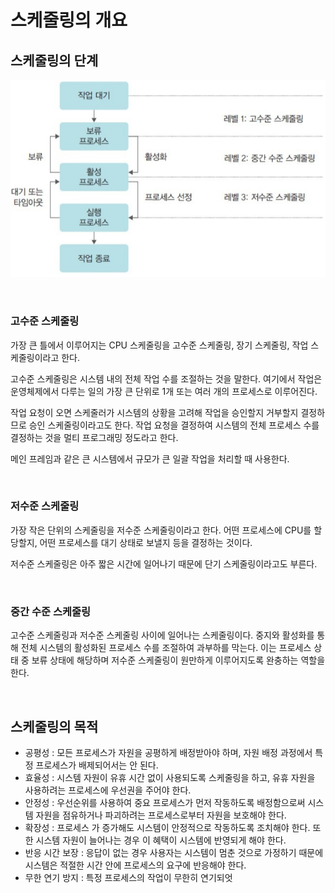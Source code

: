 # 스케줄링의 개요

## 스케줄링의 단계

![스케줄링의 단계](https://github.com/summer-root/OS-study/blob/main/NEH/CHAPTER%2004%20CPU%20%EC%8A%A4%EC%BC%80%EC%A4%84%EB%A7%81/%EC%82%AC%EC%A7%84%20%EC%B2%A8%EB%B6%80/%EC%8A%A4%EC%BC%80%EC%A4%84%EB%A7%81%EC%9D%98%20%EB%8B%A8%EA%B3%84.png)

<br>



### 고수준 스케줄링

가장 큰 틀에서 이루어지는 CPU 스케줄링을 고수준 스케줄링, 장기 스케줄링, 작업 스케줄링이라고 한다. 

고수준 스케줄링은 시스템 내의 전체 작업 수를 조절하는 것을 말한다. 여기에서 작업은 운영체제에서 다루는 일의 가장 큰 단위로 1개 또는 여러 개의 프로세스로 이루어진다. 

작업 요청이 오면 스케줄러가 시스템의 상황을 고려해 작업을 승인할지 거부할지 결정하므로 승인 스케줄링이라고도 한다. 작업 요청을 결정하여 시스템의 전체 프로세스 수를 결정하는 것을 멀티 프로그래밍 정도라고 한다.

메인 프레임과 같은 큰 시스템에서 규모가 큰 일괄 작업을 처리할 때 사용한다.

<br>



### 저수준 스케줄링

가장 작은 단위의 스케줄링을 저수준 스케줄링이라고 한다. 어떤 프로세스에 CPU를 할당할지, 어떤 프로세스를 대기 상태로 보낼지 등을 결정하는 것이다. 

저수준 스케줄링은 아주 짧은 시간에 일어나기 때문에 단기 스케줄링이라고도 부른다.

<br>



### 중간 수준 스케줄링

고수준 스케줄링과 저수준 스케줄링 사이에 일어나는 스케줄링이다. 중지와 활성화를 통해 전체 시스템의 활성화된 프로세스 수를 조절하여 과부하를 막는다. 이는 프로세스 상태 중 보류 상태에 해당하며 저수준 스케줄링이 원만하게 이루어지도록 완충하는 역할을 한다.

<br>



## 스케줄링의 목적

- 공평성 : 모든 프로세스가 자원을 공평하게 배정받아야 하며, 자원 배정 과정에서 특정 프로세스가 배제되어서는 안 된다.
- 효율성 : 시스템 자원이 유휴 시간 없이 사용되도록 스케줄링을 하고, 유휴 자원을 사용하려는 프로세스에 우선권을 주어야 한다.
- 안정성 : 우선순위를 사용하여 중요 프로세스가 먼저 작동하도록 배정함으로써 시스템 자원을 점유하거나 파괴하려는 프로세스로부터 자원을 보호해야 한다.
- 확장성 : 프로세스 가 증가해도 시스템이 안정적으로 작동하도록 조치해야 한다. 또한 시스템 자원이 늘어나는 경우 이 혜택이 시스템에 반영되게 해야 한다.
- 반응 시간 보장 : 응답이 없는 경우 사용자는 시스템이 멈춘 것으로 가정하기 때문에 시스템은 적절한 시간 안에 프로세스의 요구에 반응해야 한다.
- 무한 연기 방지 : 특정 프로세스의 작업이 무한히 연기되엇





